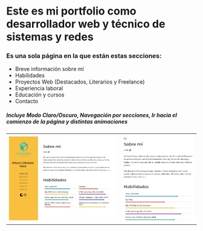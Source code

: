 # Este es mi portfolio como desarrollador web y técnico de sistemas y redes

### Es una sola página en la que están estas secciones:

- Breve información sobre mí
- Habilidades
- Proyectos Web (Destacados, Literarios y Freelance)
- Experiencia laboral
- Educación y cursos
- Contacto

##### Incluye Modo Claro/Oscuro, Navegación por secciones, Ir hacia el comienzo de la página y distintas animaciones

<table>
    <tr>
        <td><img src="images/portfolio_pc.jpg" /></td>
        <td><img src="images/portfolio_movil.jpg" /></td>
    </tr>
</table>